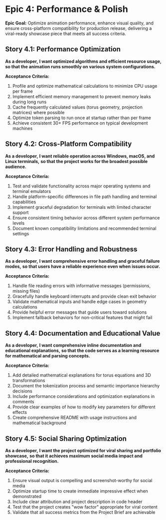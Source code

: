 # Epic 4: Performance & Polish

**Epic Goal:** Optimize animation performance, enhance visual quality, and ensure cross-platform compatibility for production release, delivering a viral-ready showcase piece that meets all success criteria.

## Story 4.1: Performance Optimization
**As a developer,**
**I want optimized algorithms and efficient resource usage,**
**so that the animation runs smoothly on various system configurations.**

**Acceptance Criteria:**
1. Profile and optimize mathematical calculations to minimize CPU usage per frame
2. Implement efficient memory management to prevent memory leaks during long runs
3. Cache frequently calculated values (torus geometry, projection matrices) where possible
4. Optimize token parsing to run once at startup rather than per frame
5. Achieve consistent 30+ FPS performance on typical development machines

## Story 4.2: Cross-Platform Compatibility
**As a developer,**
**I want reliable operation across Windows, macOS, and Linux terminals,**
**so that the project works for the broadest possible audience.**

**Acceptance Criteria:**
1. Test and validate functionality across major operating systems and terminal emulators
2. Handle platform-specific differences in file path handling and terminal capabilities
3. Implement graceful degradation for terminals with limited character support
4. Ensure consistent timing behavior across different system performance levels
5. Document known compatibility limitations and recommended terminal settings

## Story 4.3: Error Handling and Robustness
**As a developer,**
**I want comprehensive error handling and graceful failure modes,**
**so that users have a reliable experience even when issues occur.**

**Acceptance Criteria:**
1. Handle file reading errors with informative messages (permissions, missing files)
2. Gracefully handle keyboard interrupts and provide clean exit behavior
3. Validate mathematical inputs and handle edge cases in geometry calculations
4. Provide helpful error messages that guide users toward solutions
5. Implement fallback behaviors for non-critical features that might fail

## Story 4.4: Documentation and Educational Value
**As a developer,**
**I want comprehensive inline documentation and educational explanations,**
**so that the code serves as a learning resource for mathematical and parsing concepts.**

**Acceptance Criteria:**
1. Add detailed mathematical explanations for torus equations and 3D transformations
2. Document the tokenization process and semantic importance hierarchy decisions
3. Include performance considerations and optimization explanations in comments
4. Provide clear examples of how to modify key parameters for different effects
5. Create comprehensive README with usage instructions and mathematical background

## Story 4.5: Social Sharing Optimization
**As a developer,**
**I want the project optimized for viral sharing and portfolio showcase,**
**so that it achieves maximum social media impact and professional recognition.**

**Acceptance Criteria:**
1. Ensure visual output is compelling and screenshot-worthy for social media
2. Optimize startup time to create immediate impressive effect when demonstrated
3. Include clear attribution and project description in code header
4. Test that the project creates "wow factor" appropriate for viral content
5. Validate that all success metrics from the Project Brief are achievable